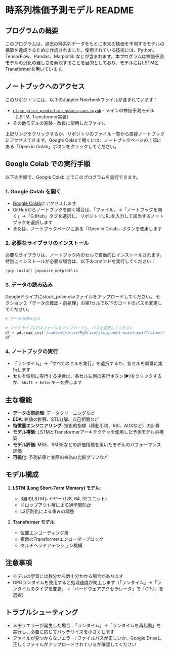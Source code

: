 # 時系列株価予測モデル README

## プログラムの概要
このプログラムは、過去の時系列データをもとに未来の株価を予測するモデルの構築を達成するために作成されました。使用されている技術には、Python、TensorFlow、Pandas、Matplotlib などが含まれます。本プログラムは株価予測モデルの汎化の難しさを解決することを目的としており、モデルにはLSTMとTransformerを用いています。

## ノートブックへのアクセス
このリポジトリには、以下のJupyter Notebookファイルが含まれています：
- [`close_price_prediction_submission.ipynb`](./close_price_prediction_submission.ipynb) - メインの株価予測モデル（LSTM, Transformer実装）
- その他モデルの実験・改良に使用したファイル

上記リンクをクリックするか、リポジトリのファイル一覧から直接ノートブックにアクセスできます。Google Colabで開くには、ノートブックページの上部にある「Open in Colab」ボタンをクリックしてください。

## Google Colab での実行手順
以下の手順で、Google Colab 上でこのプログラムを実行できます。

### 1. Google Colab を開く
- [Google Colab](https://colab.research.google.com/)にアクセスします
- GitHubからノートブックを開く場合は、「ファイル」→「ノートブックを開く」→「GitHub」タブを選択し、リポジトリURLを入力して該当するノートブックを選択します
- または、ノートブックページにある「Open in Colab」ボタンを使用します

### 2. 必要なライブラリのインストール
必要なライブラリは、ノートブック内のセルで自動的にインストールされます。特別にインストールが必要な場合は、以下のコマンドを実行してください：
```python
!pip install japanize_matplotlib
```

### 3. データの読み込み
Googleドライブにstock_price.csvファイルをアップロードしてください。
セクション２「データの確認・前処理」の第1セルで以下のコードのパスを変更してください。
```python
# データの読み込み

# マイドライブにCSVファイルをアップロードし、パスを変更してください
df = pd.read_csv('/content/drive/MyDrive/assignment-main(new)/Trainee/time-series-prediction/stock_price.csv')
df
```

### 4. ノートブックの実行
- 「ランタイム」→「すべてのセルを実行」を選択するか、各セルを順番に実行します
- セルを個別に実行する場合は、各セル左側の実行ボタン(▶)をクリックするか、`Shift + Enter`キーを押します

## 主な機能
- **データの前処理**: データクリーニングなど
- **EDA**: 終値の推移、STL分解、自己相関など
- **特徴量エンジニアリング**: 技術的指標（移動平均、RSI、ADXなど）の計算
- **モデル構築**: LSTMとTransformerアーキテクチャを使用した予測モデルの構築
- **モデル評価**: MSE、RMSEなどの評価指標を用いたモデルのパフォーマンス評価
- **可視化**: 予測結果と実際の株価の比較グラフなど

## モデル構成
1. **LSTM (Long Short-Term Memory) モデル**:
   - 3層のLSTMレイヤー (128, 64, 32ユニット)
   - ドロップアウト層による過学習防止
   - L2正則化による重みの調整

2. **Transformer モデル**:
   - 位置エンコーディング層
   - 複数のTransformerエンコーダーブロック
   - マルチヘッドアテンション機構

## 注意事項
- モデルの学習には数分から数十分かかる場合があります
- GPUランタイムを使用すると処理速度が向上します（「ランタイム」→「ランタイムのタイプを変更」→「ハードウェアアクセラレータ」で「GPU」を選択）
  
## トラブルシューティング
- メモリエラーが発生した場合: 「ランタイム」→「ランタイムを再起動」を実行し、必要に応じてバッチサイズを小さくします
- ファイルが見つからないエラー: ファイルパスが正しいか、Google Driveに正しくファイルがアップロードされているか確認してください
